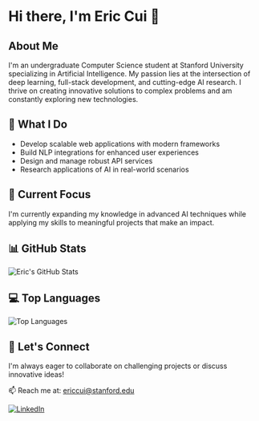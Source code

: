 # Hi there, I'm Eric Cui 👋

## About Me
I'm an undergraduate Computer Science student at Stanford University specializing in Artificial Intelligence. My passion lies at the intersection of deep learning, full-stack development, and cutting-edge AI research. I thrive on creating innovative solutions to complex problems and am constantly exploring new technologies.

## 🔭 What I Do
- Develop scalable web applications with modern frameworks
- Build NLP integrations for enhanced user experiences
- Design and manage robust API services
- Research applications of AI in real-world scenarios

## 🌱 Current Focus
I'm currently expanding my knowledge in advanced AI techniques while applying my skills to meaningful projects that make an impact.

## 📊 GitHub Stats
![Eric's GitHub Stats](https://github-readme-stats.vercel.app/api?username=ericcui&show_icons=true&theme=radical)

## 💻 Top Languages
![Top Languages](https://github-readme-stats.vercel.app/api/top-langs/?username=ericcui&layout=compact&theme=radical)

## 🤝 Let's Connect
I'm always eager to collaborate on challenging projects or discuss innovative ideas!

📫 Reach me at: ericcui@stanford.edu

[![LinkedIn](https://img.shields.io/badge/LinkedIn-Connect-blue)](https://www.linkedin.com/in/ericcui)

<!--
**EricCui2005/EricCui2005** is a ✨ _special_ ✨ repository because its `README.md` (this file) appears on your GitHub profile.

Here are some ideas to get you started:

- 🔭 I’m currently working on ...
- 🌱 I’m currently learning ...
- 👯 I’m looking to collaborate on ...
- 🤔 I’m looking for help with ...
- 💬 Ask me about ...
- 📫 How to reach me: ...
- 😄 Pronouns: ...
- ⚡ Fun fact: ...
-->
